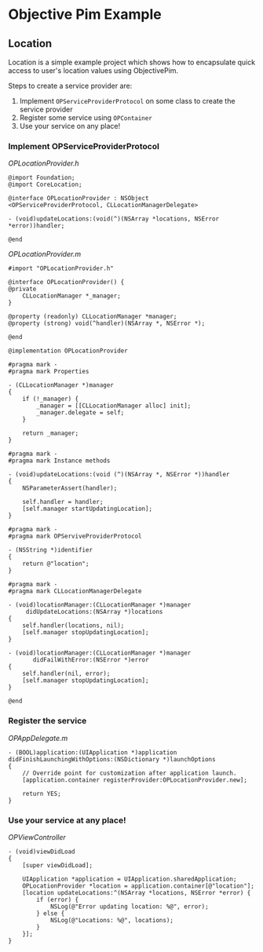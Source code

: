 # Objective Pim Example #

## Location ##

Location is a simple example project which shows how to encapsulate quick access to user's location values using ObjectivePim.

Steps to create a service provider are:

1. Implement ``OPServiceProviderProtocol`` on some class to create the service provider
2. Register some service using ``OPContainer``
3. Use your service on any place!

### Implement OPServiceProviderProtocol ###

*OPLocationProvider.h*

	@import Foundation;
	@import CoreLocation;

	@interface OPLocationProvider : NSObject
	<OPServiceProviderProtocol, CLLocationManagerDelegate>

	- (void)updateLocations:(void(^)(NSArray *locations, NSError *error))handler;

	@end
	
*OPLocationProvider.m*

	#import "OPLocationProvider.h"

	@interface OPLocationProvider() {
	@private
    	CLLocationManager *_manager;
	}

	@property (readonly) CLLocationManager *manager;
	@property (strong) void(^handler)(NSArray *, NSError *);

	@end

	@implementation OPLocationProvider

	#pragma mark -
	#pragma mark Properties

	- (CLLocationManager *)manager
	{
    	if (!_manager) {
        	_manager = [[CLLocationManager alloc] init];
	        _manager.delegate = self;
    	}
    
	    return _manager;
	}

	#pragma mark -
	#pragma mark Instance methods

	- (void)updateLocations:(void (^)(NSArray *, NSError *))handler
	{
    	NSParameterAssert(handler);
    
	    self.handler = handler;
    	[self.manager startUpdatingLocation];
	}

	#pragma mark -
	#pragma mark OPServiveProviderProtocol

	- (NSString *)identifier
	{
    	return @"location";
	}

	#pragma mark -
	#pragma mark CLLocationManagerDelegate

	- (void)locationManager:(CLLocationManager *)manager
    	 didUpdateLocations:(NSArray *)locations
	{
    	self.handler(locations, nil);
	    [self.manager stopUpdatingLocation];
	}

	- (void)locationManager:(CLLocationManager *)manager
    	   didFailWithError:(NSError *)error
	{
    	self.handler(nil, error);
	    [self.manager stopUpdatingLocation];
	}

	@end
	
### Register the service ###

*OPAppDelegate.m*

	- (BOOL)application:(UIApplication *)application 
	didFinishLaunchingWithOptions:(NSDictionary *)launchOptions
	{
		// Override point for customization after application launch.
    	[application.container registerProvider:OPLocationProvider.new];
        
    	return YES;
	}
	
### Use your service at any place! ###

*OPViewController*

	- (void)viewDidLoad
	{
    	[super viewDidLoad];
    
	    UIApplication *application = UIApplication.sharedApplication;
    	OPLocationProvider *location = application.container[@"location"];
	    [location updateLocations:^(NSArray *locations, NSError *error) {
    	    if (error) {
        	    NSLog(@"Error updating location: %@", error);
	        } else {
    	        NSLog(@"Locations: %@", locations);
        	}
	    }];
	}





